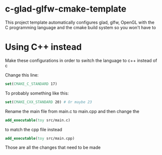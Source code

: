 # c-glad-glfw-cmake-template

This project template automatically configures glad, glfw, OpenGL with the C programming language and the cmake build system so you won't have to

# Using C++ instead

Make these configurations in order to switch the language to c++ instead of c

Change this line:
```cmake
set(CMAKE_C_STANDARD 17)
```
To probably something like this:
```cmake
set(CMAKE_CXX_STANDARD 20) # Or maybe 23
```

Rename the main file from main.c to main.cpp and then change the
```cmake
add_executable(toy src/main.c)
```
to match the cpp file instead
```cmake
add_executable(toy src/main.cpp)
```
Those are all the changes that need to be made
